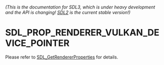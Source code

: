 ###### (This is the documentation for SDL3, which is under heavy development and the API is changing! [SDL2](https://wiki.libsdl.org/SDL2/) is the current stable version!)
# SDL_PROP_RENDERER_VULKAN_DEVICE_POINTER

Please refer to [SDL_GetRendererProperties](SDL_GetRendererProperties) for details.

